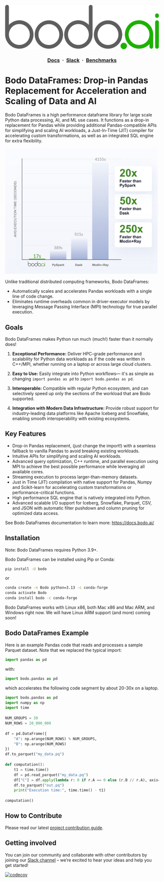 <!--
NOTE: the example in this file is covered by tests in bodo/tests/test_quickstart_docs.py. Any changes to the examples in this file should also update the corresponding unit test.
 -->

![Logo](Assets/bodo.png)

<h3 align="center">
  <a href="https://docs.bodo.ai/latest/" target="_blank"><b>Docs</b></a>
  &nbsp;&#183;&nbsp;
  <a href="https://bodocommunity.slack.com/join/shared_invite/zt-qwdc8fad-6rZ8a1RmkkJ6eOX1X__knA#/shared-invite/email" target="_blank"><b>Slack</b></a>
  &nbsp;&#183;&nbsp;
  <a href="https://www.bodo.ai/benchmarks/" target="_blank"><b>Benchmarks</b></a>
</h3>

# Bodo DataFrames: Drop-in Pandas Replacement for Acceleration and Scaling of Data and AI

Bodo DataFrames is a high performance dataframe library for large scale Python data processing, AI, and ML use cases.
It functions as a drop-in replacement for Pandas while providing additional Pandas-compatible APIs for simplifying and scaling AI workloads,
a Just-In-Time (JIT) compiler for accelerating custom transformations, as well as an integrated SQL engine for extra flexibility.

<!-- TODO: updated graph with Taxi benchmark including Bodo DataFrames Pandas API -->
<img src="benchmarks/img/nyc-taxi-benchmark.png" alt="NYC Taxi Benchmark" width="500"/>

Unlike traditional distributed computing frameworks, Bodo DataFrames:
- Automatically scales and accelerates Pandas workloads with a single line of code change.
- Eliminates runtime overheads common in driver-executor models by leveraging Message Passing Interface (MPI) technology for true parallel execution.


## Goals

Bodo DataFrames makes Python run much (much!) faster than it normally does!

1. **Exceptional Performance:**
Deliver HPC-grade performance and scalability for Python data workloads as if the code was written in C++/MPI, whether running on a laptop or across large cloud clusters.

2. **Easy to Use:**
Easily integrate into Python workflows— it's as simple as changing `import pandas as pd` to `import bodo.pandas as pd`.

3. **Interoperable:**
Compatible with regular Python ecosystem, and can selectively speed up only the sections of the workload that are Bodo supported.

4. **Integration with Modern Data Infrastructure:**
Provide robust support for industry-leading data platforms like Apache Iceberg and Snowflake, enabling smooth interoperability with existing ecosystems.


## Key Features

- Drop-in Pandas replacement, (just change the import!) with a seamless fallback to vanilla Pandas to avoid breaking existing workloads.
- Intuitive APIs for simplifying and scaling AI workloads.
- Advanced query optimization,
C++ runtime,
and parallel execution using MPI to achieve the best possible performance while leveraging all available cores.
- Streaming execution to process larger-than-memory datasets.
- Just in Time (JIT) compilation with native support for Pandas, Numpy and Scikit-learn
for accelerating custom transformations or performance-critical functions.
- High performance SQL engine that is natively integrated into Python.
- Advanced scalable I/O support for Iceberg, Snowflake, Parquet, CSV, and JSON with automatic filter pushdown and column pruning for optimized data access.

See Bodo DataFrames documentation to learn more: https://docs.bodo.ai/


## Installation

Note: Bodo DataFrames requires Python 3.9+.

Bodo DataFrames can be installed using Pip or Conda:

```bash
pip install -U bodo
```

or

```bash
conda create -n Bodo python=3.13 -c conda-forge
conda activate Bodo
conda install bodo -c conda-forge
```

Bodo DataFrames works with Linux x86, both Mac x86 and Mac ARM, and Windows right now. We will have Linux ARM support (and more) coming soon!

## Bodo DataFrames Example

Here is an example Pandas code that reads and processes a sample Parquet dataset.
Note that we replaced the typical import:
```python
import pandas as pd
```
with:
```python
import bodo.pandas as pd
```
which accelerates the following code segment by about 20-30x on a laptop.

```python
import bodo.pandas as pd
import numpy as np
import time

NUM_GROUPS = 30
NUM_ROWS = 20_000_000

df = pd.DataFrame({
    "A": np.arange(NUM_ROWS) % NUM_GROUPS,
    "B": np.arange(NUM_ROWS)
})
df.to_parquet("my_data.pq")

def computation():
    t1 = time.time()
    df = pd.read_parquet("my_data.pq")
    df["C"] = df.apply(lambda r: 0 if r.A == 0 else (r.B // r.A), axis=1)
    df.to_parquet("out.pq")
    print("Execution time:", time.time() - t1)

computation()
```

## How to Contribute

Please read our latest [project contribution guide](CONTRIBUTING.md).

## Getting involved

You can join our community and collaborate with other contributors by joining our [Slack channel](https://bodocommunity.slack.com/join/shared_invite/zt-qwdc8fad-6rZ8a1RmkkJ6eOX1X__knA#/shared-invite/email) – we’re excited to hear your ideas and help you get started!

[![codecov](https://codecov.io/github/bodo-ai/Bodo/graph/badge.svg?token=zYHQy0R9ck)](https://codecov.io/github/bodo-ai/Bodo)